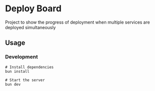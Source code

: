 # Deploy Board

Project to show the progress of deployment when multiple services are deployed simultaneously

## Usage

### Development
```shell
# Install dependencies
bun install

# Start the server
bun dev
```

